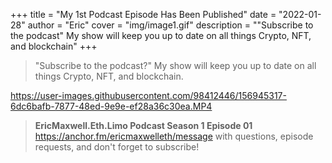 +++
title = "My 1st Podcast Episode Has Been Published"
date = "2022-01-28"
author = "Eric"
cover = "img/image1.gif"
description = "\"Subscribe to the podcast\" My show will keep you up to date on all things Crypto, NFT, and blockchain"
+++

>"Subscribe to the podcast?" My show will keep you up to date on all things Crypto, NFT, and blockchain. 



https://user-images.githubusercontent.com/98412446/156945317-6dc6bafb-7877-48ed-9e9e-ef28a36c30ea.MP4



>  **EricMaxwell.Eth.Limo Podcast Season 1 Episode 01**
https://anchor.fm/ericmaxwelleth/message with questions, episode requests, and don't forget to subscribe!


